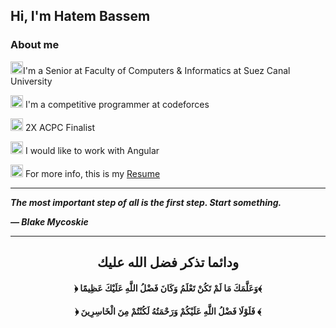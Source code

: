 ## Hi, I'm Hatem Bassem

### About me

<img src="https://github.githubassets.com/images/icons/emoji/unicode/1f539.png"  width="20" />I'm a Senior at Faculty of Computers & Informatics at Suez Canal University


<img src="https://github.githubassets.com/images/icons/emoji/unicode/1f539.png"  width="20" /> I'm a competitive programmer at codeforces

<img src="https://github.githubassets.com/images/icons/emoji/unicode/1f539.png"  width="20" /> 2X ACPC Finalist 

<img src="https://github.githubassets.com/images/icons/emoji/unicode/1f539.png"  width="20" /> I would like to work with Angular

<img src="https://github.githubassets.com/images/icons/emoji/unicode/1f539.png"  width="20" />  For more info, this is my [Resume](https://drive.google.com/file/d/1BkOQG7kJtzzw_tLCf_zRJQsF1gD5SMfu/view?usp=sharing)

<hr>

***The most important step of all is the first step. Start something.***

***— Blake Mycoskie***

<hr>

<div align="center">

## **ودائما تذكر فضل الله عليك**

#### **﴿ وَعَلَّمَكَ مَا لَمْ تَكُنْ تَعْلَمُ وَكَانَ فَضْلُ اللَّهِ عَلَيْكَ عَظِيمًا﴾** 

#### **﴿ فَلَوْلَا فَضْلُ اللَّهِ عَلَيْكُمْ وَرَحْمَتُهُ لَكُنْتُمْ مِنَ الْخَاسِرِينَ ﴾** 

</div>

[My resume]:url(https://drive.google.com/file/d/1BkOQG7kJtzzw_tLCf_zRJQsF1gD5SMfu/view)

